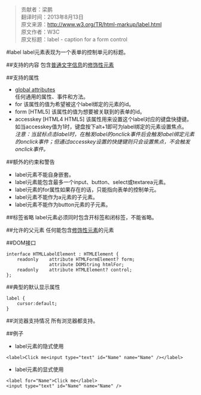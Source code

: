 > 贡献者：梁鹏  
> 翻译时间：2013年8月13日  
> 原文来源：http://www.w3.org/TR/html-markup/label.html  
> 原文作者：W3C  
> 原文标题：label - caption for a form control  

#label
label元素表现为一个表单的控制单元的标题。

##支持的内容
包含[普通文字信息](http://www.w3.org/TR/html-markup/syntax.html#normal-character-data)的[修饰性元素](http://www.w3.org/TR/html-markup/common-models.html#common.elem.phrasing)

##支持的属性
* [global attributes](http://www.w3.org/TR/html-markup/global-attributes.html)  
任何通用的属性、事件和方法。
* for
该属性的值为希望被这个label绑定的元素的id。
* form [HTML5]
该属性的值为想要被关联到的表单的id。
* accesskey [HTML4 HTML5]
该属性用来设置这个label对应的键盘快捷键。如当accesskey值为1时，键盘按下alt+1即可为label绑定的元素设置焦点。  
_注意：当鼠标点击label时，在触发label的onclick事件后会触发label绑定元素的onclick事件；但通过accesskey设置的快捷键则只会设置焦点，不会触发onclick事件。_
 
##额外的约束和警告
* label元素不能自身嵌套。
* label元素能包含最多一个input、button、select或textarea元素。
* label元素的for属性如果存在的话，只能指向表单的控制单元。
* label元素不能作为a元素的子元素。
* label元素不能作为button元素的子元素。

##标签省略
label元素必须同时包含开标签和闭标签，不能省略。

##允许的父元素
任何能包含[修饰性元素](http://www.w3.org/TR/html-markup/common-models.html#common.elem.phrasing)的元素

##DOM接口
```
interface HTMLLabelElement : HTMLElement {
    readonly    attribute HTMLFormElement? form;
                attribute DOMString htmlFor;
    readonly    attribute HTMLElement? control;
};
```

##典型的默认显示属性
```
label {
    cursor:default;
}
```

##浏览器支持情况
所有浏览器都支持。

##例子
* label元素的隐式使用

```
<label>Click me<input type="text" id="Name" name="Name" /></label>
```
* label元素的显式使用

```
<label for="Name">Click me</label>
<input type="text" id="Name" name="Name" />
```
